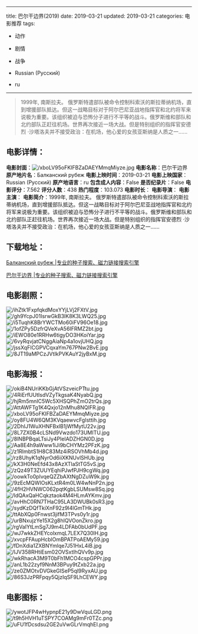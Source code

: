 
---
title: 巴尔干边界(2019)
date: 2019-03-21
updated: 2019-03-21
categories: 电影推荐
tags:
- 动作
- 剧情
- 战争

- Russian (Pусский)
- ru
---


> 1999年, 南斯拉夫。 俄罗斯特遣部队被命令控制科索沃的斯拉蒂纳机场，直到增援部队抵达。但这一战略目标对于阿尔巴尼亚战地指挥官和北约将军来说极为重要。该组织被迫与恐怖分子进行不平等的战斗。俄罗斯维和部队和北约部队正赶往机场。世界再次接近一场大战。但是特别组织的指挥官安德烈 ·沙塔洛夫并不接受政治：在机场，他心爱的女孩亚斯纳是人质之一......

## **电影详情**：

**电影封面**：<img src="https://image.tmdb.org/t/p/w200/xboLV95oFKIFBZaDAEYMmqMiyze.jpg" alt="/xboLV95oFKIFBZaDAEYMmqMiyze.jpg" title="/xboLV95oFKIFBZaDAEYMmqMiyze.jpg">
**电影名称**：巴尔干边界
**原产地片名**：Балканский рубеж
**电影上映时间**：2019-03-21
**电影上映国家**：Russian (Pусский)
**原产地语言**：ru
**包含成人内容**：False
**是否纪录片**：False
**电影评分**：7.562
**评分人数**：438
**热门程度**：103.073
**电影时长**：
**电影导演**：
**电影主演**：
**电影简介**：1999年, 南斯拉夫。 俄罗斯特遣部队被命令控制科索沃的斯拉蒂纳机场，直到增援部队抵达。但这一战略目标对于阿尔巴尼亚战地指挥官和北约将军来说极为重要。该组织被迫与恐怖分子进行不平等的战斗。俄罗斯维和部队和北约部队正赶往机场。世界再次接近一场大战。但是特别组织的指挥官安德烈 ·沙塔洛夫并不接受政治：在机场，他心爱的女孩亚斯纳是人质之一......

## **下载地址**：
[Балканский рубеж |专业的种子搜索、磁力链接搜索引擎](https://movie.amd794.com:2083/?search=%D0%91%D0%B0%D0%BB%D0%BA%D0%B0%D0%BD%D1%81%D0%BA%D0%B8%D0%B9%20%D1%80%D1%83%D0%B1%D0%B5%D0%B6&ordering=&mode=match_phrase&page_size=10&page=1)

[巴尔干边界 |专业的种子搜索、磁力链接搜索引擎](https://movie.amd794.com:2083/?search=%E5%B7%B4%E5%B0%94%E5%B9%B2%E8%BE%B9%E7%95%8C&ordering=&mode=match_phrase&page_size=10&page=1)
 

## **电影剧照**：
<img src="https://image.tmdb.org/t/p/original/ihZtk1FxpfqkdMoxYYjLVj2FXtV.jpg" alt="/ihZtk1FxpfqkdMoxYYjLVj2FXtV.jpg" title="/ihZtk1FxpfqkdMoxYYjLVj2FXtV.jpg"><img src="https://image.tmdb.org/t/p/original/gh9YcpJ01IsrwGkB3IK8K3LWQ25.jpg" alt="/gh9YcpJ01IsrwGkB3IK8K3LWQ25.jpg" title="/gh9YcpJ01IsrwGkB3IK8K3LWQ25.jpg"><img src="https://image.tmdb.org/t/p/original/i5TuqhK8BrYWCTMo60iFV96Oe18.jpg" alt="/i5TuqhK8BrYWCTMo60iFV96Oe18.jpg" title="/i5TuqhK8BrYWCTMo60iFV96Oe18.jpg"><img src="https://image.tmdb.org/t/p/original/1ofZPy5DzfrQVeXvA56IFRMZ2bt.jpg" alt="/1ofZPy5DzfrQVeXvA56IFRMZ2bt.jpg" title="/1ofZPy5DzfrQVeXvA56IFRMZ2bt.jpg"><img src="https://image.tmdb.org/t/p/original/iEWO80e1RRHw6tigyDO3HKoiYar.jpg" alt="/iEWO80e1RRHw6tigyDO3HKoiYar.jpg" title="/iEWO80e1RRHw6tigyDO3HKoiYar.jpg"><img src="https://image.tmdb.org/t/p/original/6vyRqvjatCNggAiaNp4a1ovjUHQ.jpg" alt="/6vyRqvjatCNggAiaNp4a1ovjUHQ.jpg" title="/6vyRqvjatCNggAiaNp4a1ovjUHQ.jpg"><img src="https://image.tmdb.org/t/p/original/jssXqFICGPVCqxaYm767PNw2BvE.jpg" alt="/jssXqFICGPVCqxaYm767PNw2BvE.jpg" title="/jssXqFICGPVCqxaYm767PNw2BvE.jpg"><img src="https://image.tmdb.org/t/p/original/8JT19aMPCzJVtIkPVKAuY2jyBxM.jpg" alt="/8JT19aMPCzJVtIkPVKAuY2jyBxM.jpg" title="/8JT19aMPCzJVtIkPVKAuY2jyBxM.jpg">

## **电影海报**：
<img src="https://image.tmdb.org/t/p/original/okiB4NUriKKbGjAtVSzveicPTtu.jpg" alt="/okiB4NUriKKbGjAtVSzveicPTtu.jpg" title="/okiB4NUriKKbGjAtVSzveicPTtu.jpg"><img src="https://image.tmdb.org/t/p/original/4RiErfUUtIsdVZyTkgsaK4NyabQ.jpg" alt="/4RiErfUUtIsdVZyTkgsaK4NyabQ.jpg" title="/4RiErfUUtIsdVZyTkgsaK4NyabQ.jpg"><img src="https://image.tmdb.org/t/p/original/hjRm5mnIC5Wc5XHSQPhZmO2trQs.jpg" alt="/hjRm5mnIC5Wc5XHSQPhZmO2trQs.jpg" title="/hjRm5mnIC5Wc5XHSQPhZmO2trQs.jpg"><img src="https://image.tmdb.org/t/p/original/AttAWFTg1K4Qxjo12nMhu8NQIFR.jpg" alt="/AttAWFTg1K4Qxjo12nMhu8NQIFR.jpg" title="/AttAWFTg1K4Qxjo12nMhu8NQIFR.jpg"><img src="https://image.tmdb.org/t/p/original/xboLV95oFKIFBZaDAEYMmqMiyze.jpg" alt="/xboLV95oFKIFBZaDAEYMmqMiyze.jpg" title="/xboLV95oFKIFBZaDAEYMmqMiyze.jpg"><img src="https://image.tmdb.org/t/p/original/oy8FU4W6QM3KVqaewvcFgIsttih.jpg" alt="/oy8FU4W6QM3KVqaewvcFgIsttih.jpg" title="/oy8FU4W6QM3KVqaewvcFgIsttih.jpg"><img src="https://image.tmdb.org/t/p/original/2DhIJ1WuXHNFBxlB1jWfMytU22v.jpg" alt="/2DhIJ1WuXHNFBxlB1jWfMytU22v.jpg" title="/2DhIJ1WuXHNFBxlB1jWfMytU22v.jpg"><img src="https://image.tmdb.org/t/p/original/8L7ZX0B4cLSNd9Vwzdo173UMITU.jpg" alt="/8L7ZX0B4cLSNd9Vwzdo173UMITU.jpg" title="/8L7ZX0B4cLSNd9Vwzdo173UMITU.jpg"><img src="https://image.tmdb.org/t/p/original/8lNBPBqaLTsiJy4PleIADZHGN0D.jpg" alt="/8lNBPBqaLTsiJy4PleIADZHGN0D.jpg" title="/8lNBPBqaLTsiJy4PleIADZHGN0D.jpg"><img src="https://image.tmdb.org/t/p/original/Aa8E4h9aWww1iJi9bCHYMz2PFzK.jpg" alt="/Aa8E4h9aWww1iJi9bCHYMz2PFzK.jpg" title="/Aa8E4h9aWww1iJi9bCHYMz2PFzK.jpg"><img src="https://image.tmdb.org/t/p/original/z1RImbtS1H8C83Mz4iRSOVhMb4d.jpg" alt="/z1RImbtS1H8C83Mz4iRSOVhMb4d.jpg" title="/z1RImbtS1H8C83Mz4iRSOVhMb4d.jpg"><img src="https://image.tmdb.org/t/p/original/rz8UhyK1qNyrOd6iiXKNUvlSHUb.jpg" alt="/rz8UhyK1qNyrOd6iiXKNUvlSHUb.jpg" title="/rz8UhyK1qNyrOd6iiXKNUvlSHUb.jpg"><img src="https://image.tmdb.org/t/p/original/kX3H0NeEfd43x8AzXTlaStTG5vS.jpg" alt="/kX3H0NeEfd43x8AzXTlaStTG5vS.jpg" title="/kX3H0NeEfd43x8AzXTlaStTG5vS.jpg"><img src="https://image.tmdb.org/t/p/original/zQz49T3ZUUYEqhiPJwfPJH9cgWq.jpg" alt="/zQz49T3ZUUYEqhiPJwfPJH9cgWq.jpg" title="/zQz49T3ZUUYEqhiPJwfPJH9cgWq.jpg"><img src="https://image.tmdb.org/t/p/original/oowkTo0plvqeQZZbAXtNgDZuW9k.jpg" alt="/oowkTo0plvqeQZZbAXtNgDZuW9k.jpg" title="/oowkTo0plvqeQZZbAXtNgDZuW9k.jpg"><img src="https://image.tmdb.org/t/p/original/9zEcMQWIOsKLxtR4m0LW4wNnP2n.jpg" alt="/9zEcMQWIOsKLxtR4m0LW4wNnP2n.jpg" title="/9zEcMQWIOsKLxtR4m0LW4wNnP2n.jpg"><img src="https://image.tmdb.org/t/p/original/4fH2HVNWC062pqtKgbLSUMsw8Sq.jpg" alt="/4fH2HVNWC062pqtKgbLSUMsw8Sq.jpg" title="/4fH2HVNWC062pqtKgbLSUMsw8Sq.jpg"><img src="https://image.tmdb.org/t/p/original/ldQAxQaHCqkztaok4M4HLmAYKmv.jpg" alt="/ldQAxQaHCqkztaok4M4HLmAYKmv.jpg" title="/ldQAxQaHCqkztaok4M4HLmAYKmv.jpg"><img src="https://image.tmdb.org/t/p/original/avHhC0RN7THaC95LA3DWUBk0sR3.jpg" alt="/avHhC0RN7THaC95LA3DWUBk0sR3.jpg" title="/avHhC0RN7THaC95LA3DWUBk0sR3.jpg"><img src="https://image.tmdb.org/t/p/original/sydKzDQfTkiXnF92z9I4lGmTHk.jpg" alt="/sydKzDQfTkiXnF92z9I4lGmTHk.jpg" title="/sydKzDQfTkiXnF92z9I4lGmTHk.jpg"><img src="https://image.tmdb.org/t/p/original/ttAbXQp0Fnwst3jifM3TPvs0y1r.jpg" alt="/ttAbXQp0Fnwst3jifM3TPvs0y1r.jpg" title="/ttAbXQp0Fnwst3jifM3TPvs0y1r.jpg"><img src="https://image.tmdb.org/t/p/original/urBNxujzYe15X2g8hIQVOonZkro.jpg" alt="/urBNxujzYe15X2g8hIQVOonZkro.jpg" title="/urBNxujzYe15X2g8hIQVOonZkro.jpg"><img src="https://image.tmdb.org/t/p/original/rgVaIYtLmSg7J9m4LDFAb0bUdPF.jpg" alt="/rgVaIYtLmSg7J9m4LDFAb0bUdPF.jpg" title="/rgVaIYtLmSg7J9m4LDFAb0bUdPF.jpg"><img src="https://image.tmdb.org/t/p/original/wJ7wkkZHEYcolxmqL7LEX7Q30lH.jpg" alt="/wJ7wkkZHEYcolxmqL7LEX7Q30lH.jpg" title="/wJ7wkkZHEYcolxmqL7LEX7Q30lH.jpg"><img src="https://image.tmdb.org/t/p/original/xvcpFFAupHcblOmBPATPoAEMy59.jpg" alt="/xvcpFFAupHcblOmBPATPoAEMy59.jpg" title="/xvcpFFAupHcblOmBPATPoAEMy59.jpg"><img src="https://image.tmdb.org/t/p/original/fDnXdia1ZXBNYmlqe7J51HxL4iB.jpg" alt="/fDnXdia1ZXBNYmlqe7J51HxL4iB.jpg" title="/fDnXdia1ZXBNYmlqe7J51HxL4iB.jpg"><img src="https://image.tmdb.org/t/p/original/lJV358RHtiEsm02OVSxtlhQVv9p.jpg" alt="/lJV358RHtiEsm02OVSxtlhQVv9p.jpg" title="/lJV358RHtiEsm02OVSxtlhQVv9p.jpg"><img src="https://image.tmdb.org/t/p/original/wkRhacA3M9T0bFh1MCO4cspGPPr.jpg" alt="/wkRhacA3M9T0bFh1MCO4cspGPPr.jpg" title="/wkRhacA3M9T0bFh1MCO4cspGPPr.jpg"><img src="https://image.tmdb.org/t/p/original/anL1b22zyf9NnM3BPuy9tZxb22a.jpg" alt="/anL1b22zyf9NnM3BPuy9tZxb22a.jpg" title="/anL1b22zyf9NnM3BPuy9tZxb22a.jpg"><img src="https://image.tmdb.org/t/p/original/ze0ZMOtvDVGkeGISeP5ql9RyxAU.jpg" alt="/ze0ZMOtvDVGkeGISeP5ql9RyxAU.jpg" title="/ze0ZMOtvDVGkeGISeP5ql9RyxAU.jpg"><img src="https://image.tmdb.org/t/p/original/86S3JzPRFpqy5QjzIqSF9LhCEWY.jpg" alt="/86S3JzPRFpqy5QjzIqSF9LhCEWY.jpg" title="/86S3JzPRFpqy5QjzIqSF9LhCEWY.jpg">

## **电影图标**：
<img src="https://image.tmdb.org/t/p/original/ywotJFP4wHypnpE21y9DwVquLGD.png" alt="/ywotJFP4wHypnpE21y9DwVquLGD.png" title="/ywotJFP4wHypnpE21y9DwVquLGD.png"><img src="https://image.tmdb.org/t/p/original/t9h5HVH1uTSPY7COAMg9mFr0TZc.png" alt="/t9h5HVH1uTSPY7COAMg9mFr0TZc.png" title="/t9h5HVH1uTSPY7COAMg9mFr0TZc.png"><img src="https://image.tmdb.org/t/p/original/uFU1fDcsdsu2GE2uVwGLrVmqhEI.png" alt="/uFU1fDcsdsu2GE2uVwGLrVmqhEI.png" title="/uFU1fDcsdsu2GE2uVwGLrVmqhEI.png">
